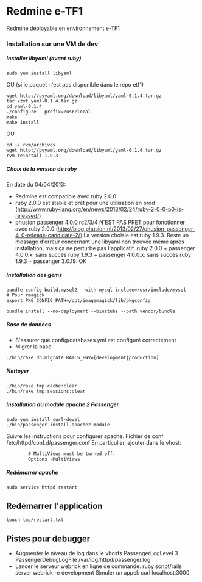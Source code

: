 # Redmine e-TF1
Redmine déployable en environnement e-TF1


### Installation sur une VM de dev ##

##### Installer libyaml (avant ruby)
```
sudo yum install libyaml
```
OU (si le paquet n'est pas disponible dans le repo etf1)
```
wget http://pyyaml.org/download/libyaml/yaml-0.1.4.tar.gz
tar xzvf yaml-0.1.4.tar.gz
cd yaml-0.1.4
./configure --prefix=/usr/local
make
make install
```
OU
```
cd ~/.rvm/archives
wget http://pyyaml.org/download/libyaml/yaml-0.1.4.tar.gz
rvm reinstall 1.9.3
```


##### Choix de la version de ruby
En date du 04/04/2013:
- Redmine est compatible avec ruby 2.0.0
- ruby 2.0.0 est stable et prêt pour une utilisation en prod (http://www.ruby-lang.org/en/news/2013/02/24/ruby-2-0-0-p0-is-released/)
- phusion passenger 4.0.0.rc2/3/4 N'EST PAS PRET pour fonctionner avec ruby 2.0.0 (http://blog.phusion.nl/2013/02/27/phusion-passenger-4-0-release-candidate-2/)
La version choisie est ruby 1.9.3. Reste un message d'erreur concernant une libyaml non trouvée même après installation, mais ça ne perturbe pas l'applicatif.
ruby 2.0.0 + passenger 4.0.0.x: sans succès
ruby 1.9.3 + passenger 4.0.0.x: sans succès
ruby 1.9.3 + passenger 3.0.19: OK


##### Installation des gems
```
bundle config build.mysql2 --with-mysql-include=/usr/include/mysql
# Pour rmagick
export PKG_CONFIG_PATH=/opt/imagemagick/lib/pkgconfig

bundle install --no-deployment --binstubs --path vendor/bundle
```

##### Base de données
* S'assurer que config/databases.yml est configuré correctement
* Migrer la base

```
./bin/rake db:migrate RAILS_ENV=[development|production]
```

##### Nettoyer
```
./bin/rake tmp:cache:clear
./bin/rake tmp:sessions:clear
```

##### Installation du module apache 2 Passenger
```
sudo yum install curl-devel
./bin/passenger-install-apache2-module
```
Suivre les instructions pour configurer apache. Fichier de conf /etc/httpd/conf.d/passenger.conf
En particulier, ajouter dans le vhost:
```
        # MultiViews must be turned off.
        Options -MultiViews
```


##### Redémarrer apache
```
sudo service httpd restart
```

## Redémarrer l'application
```
touch tmp/restart.txt
```


## Pistes pour debugger
- Augmenter le niveau de log dans le vhosts
PassengerLogLevel 3
PassengerDebugLogFile /var/log/httpd/passenger.log
- Lancer le serveur webrick en ligne de commande:
ruby script/rails server webrick -e development
Simuler un appel:
curl localhost:3000
